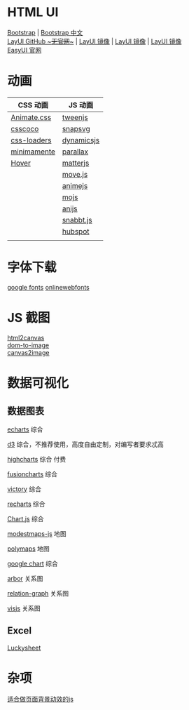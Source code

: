 # HTML UI
[Bootstrap](https://getbootstrap.com/) |
[Bootstrap 中文](https://www.bootcss.com/) \
[LayUI GitHub ~~~无官网~~~](https://github.com/layui/layui) |
[LayUI 镜像](https://layuion.com/) |
[LayUI 镜像](http://layui.org.cn/index.html) |
[LayUI 镜像](https://www.layuiweb.com/) \
[EasyUI 官网](https://www.jeasyui.cn/) \
[]()

# 动画
| CSS 动画                                                 | JS 动画                                                           |
|--------------------------------------------------------|-----------------------------------------------------------------|
| [Animate.css](https://animate.style/)                  | [tweenjs](https://tweenjs.github.io/tween.js/)                  |
| [csscoco](https://csscoco.com/inspiration/#/)          | [snapsvg](http://snapsvg.io/)                                   |
| [css-loaders](https://github.com/lukehaas/css-loaders) | [dynamicsjs](http://dynamicsjs.com/)                            |
| [minimamente](https://www.minimamente.com/)            | [parallax](http://matthew.wagerfield.com/parallax/)             |
| [Hover](http://ianlunn.github.io/Hover/)               | [matterjs](https://chinabigpan.github.io/matterjs_docs_zh_cn/)  |
| []()                                                   | [move.js](https://visionmedia.github.io/move.js/)               |
| []()                                                   | [animejs](https://animejs.com/)                                 |
| []()                                                   | [mojs](https://mojs.github.io/)                                 |
| []()                                                   | [anijs](http://anijs.github.io/)                                |
| []()                                                   | [snabbt.js](http://daniel-lundin.github.io/snabbt.js/)          |
| []()                                                   | [hubspot](https://github.hubspot.com/odometer/docs/welcome/)    |
| []()                                                   | []()                                                            |

# 字体下载
[google fonts](https://fonts.google.com/?preview.size=20&icon.platform=web)
[onlinewebfonts](https://www.onlinewebfonts.com/fonts)

# JS 截图
[html2canvas](https://github.com/SuperAL/canvas2image) \
[dom-to-image](https://github.com/tsayen/dom-to-image) \
[canvas2image](https://github.com/hongru/canvas2image)

# 数据可视化
## 数据图表

[echarts](https://github.com/apache/incubator-echarts-examples "echarts") 综合

[d3](https://github.com/d3/d3 "d3") 综合，不推荐使用，高度自由定制，对编写者要求忒高

[highcharts](https://github.com/highcharts/highcharts "highcharts") 综合 付费

[fusioncharts](https://github.com/fusioncharts/ "fusioncharts") 综合

[victory](https://github.com/FormidableLabs/victory "victory") 综合

[recharts](https://github.com/recharts/recharts "recharts") 综合

[Chart.js](https://github.com/chartjs/Chart.js "Chart") 综合

[modestmaps-js](https://github.com/modestmaps/modestmaps-js "modestmaps-js") 地图

[polymaps](https://github.com/simplegeo/polymaps "polymaps") 地图

[google chart](https://developers.google.com/chart "https://developers.google.com/chart") 综合

[arbor](https://github.com/samizdatco/arbor "arbor") 关系图

[relation-graph](http://relation-graph.com/ "relation-graph") 关系图

[visjs](https://visjs.github.io// "visjs") 关系图

## Excel

[Luckysheet](https://github.com/mengshukeji/Luckysheet "arbor")

# 杂项
[适合做页面背景动效的js](http://paperjs.org/)

